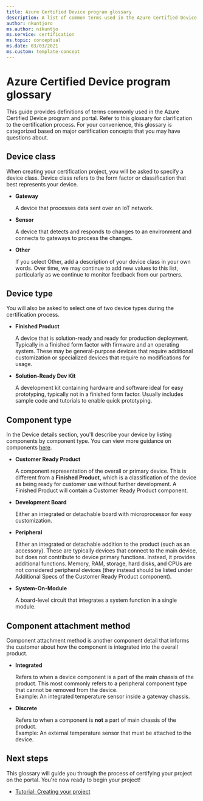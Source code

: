 ```yaml
---
title: Azure Certified Device program glossary
description: A list of common terms used in the Azure Certified Device program
author: nkuntjoro
ms.author: nikuntjo
ms.service: certification
ms.topic: conceptual 
ms.date: 03/03/2021
ms.custom: template-concept
---
```


# Azure Certified Device program glossary

This guide provides definitions of terms commonly used in the Azure Certified Device program and portal. Refer to this glossary for clarification to the certification process. For your convenience, this glossary is categorized based on major certification concepts that you may have questions about.

## Device class

When creating your certification project, you will be asked to specify a device class. Device class refers to the form factor or classification that best represents your device.

- **Gateway**

    A device that processes data sent over an IoT network.

- **Sensor**

    A device that detects and responds to changes to an environment and connects to gateways to process the changes.

- **Other**

    If you select Other, add a description of your device class in your own words. Over time, we may continue to add new values to this list, particularly as we continue to monitor feedback from our partners.

## Device type

You will also be asked to select one of two device types during the certification process.

- **Finished Product**

    A device that is solution-ready and ready for production deployment. Typically in a finished form factor with firmware and an operating system. These may be general-purpose devices that require additional customization or specialized devices that require no modifications for usage.
- **Solution-Ready Dev Kit**

    A development kit containing hardware and software ideal for easy prototyping, typically not in a finished form factor. Usually includes sample code and tutorials to enable quick prototyping.

## Component type

In the Device details section, you'll describe your device by listing components by component type. You can view more guidance on components [here](./how-to-using-the-components-feature.md).

- **Customer Ready Product**

    A component representation of the overall or primary device. This is different from a **Finished Product**, which is a classification of the device as being ready for customer use without further development. A Finished Product will contain a Customer Ready Product component.
- **Development Board**

    Either an integrated or detachable board with microprocessor for easy customization.
- **Peripheral**

    Either an integrated or detachable addition to the product (such as an accessory). These are typically devices that connect to the main device, but does not contribute to device primary functions. Instead, it provides additional functions. Memory, RAM, storage, hard disks, and CPUs are not considered peripheral devices (they instead should be listed under Additional Specs of the Customer Ready Product component).
- **System-On-Module**  

    A board-level circuit that integrates a system function in a single module.

## Component attachment method

Component attachment method is another component detail that informs the customer about how the component is integrated into the overall product.

- **Integrated**
 
    Refers to when a device component is a part of the main chassis of the product. This most commonly refers to a peripheral component type that cannot be removed from the device.  
    Example: An integrated temperature sensor inside a gateway chassis.

- **Discrete**

    Refers to when a component is **not** a part of main chassis of the product.  
    Example: An external temperature sensor that must be attached to the device.


## Next steps

This glossary will guide you through the process of certifying your project on the portal. You're now ready to begin your project!
- [Tutorial: Creating your project](./tutorial-01-creating-your-project.md)
